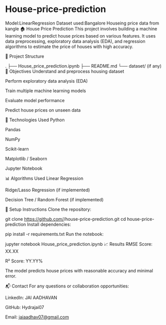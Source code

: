 # House-price-prediction
Model:LinearRegression
Dataset used:Bangalore Houseing price data from kangle
🏠 House Price Prediction
This project involves building a machine learning model to predict house prices based on various features. It uses data preprocessing, exploratory data analysis (EDA), and regression algorithms to estimate the price of houses with high accuracy.

📁 Project Structure


.
├── House_price_prediction.ipynb
├── README.md
└── dataset/ (if any)
📌 Objectives
Understand and preprocess housing dataset

Perform exploratory data analysis (EDA)

Train multiple machine learning models

Evaluate model performance

Predict house prices on unseen data

🧪 Technologies Used
Python

Pandas

NumPy

Scikit-learn

Matplotlib / Seaborn

Jupyter Notebook

📊 Algorithms Used
Linear Regression

Ridge/Lasso Regression (if implemented)

Decision Tree / Random Forest (if implemented)

🔧 Setup Instructions
Clone the repository:

git clone https://github.com/<your-username>/house-price-prediction.git
cd house-price-prediction
Install dependencies:


pip install -r requirements.txt
Run the notebook:


jupyter notebook House_price_prediction.ipynb
📈 Results
RMSE Score: XX.XX

R² Score: YY.YY%

The model predicts house prices with reasonable accuracy and minimal error.

📬 Contact
For any questions or collaboration opportunities:

LinkedIn: JAI AADHAVAN

GitHub: Hydrajai07

Email: jaiaadhav07@gmail.com

